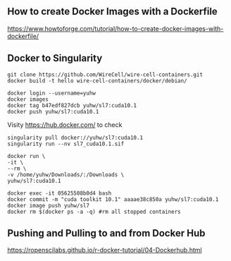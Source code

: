 ## How to create Docker Images with a Dockerfile

https://www.howtoforge.com/tutorial/how-to-create-docker-images-with-dockerfile/

## Docker to Singularity

```
git clone https://github.com/WireCell/wire-cell-containers.git
docker build -t hello wire-cell-containers/docker/debian/
```

```
docker login --username=yuhw
docker images
docker tag b47edf827dcb yuhw/sl7:cuda10.1
docker push yuhw/sl7:cuda10.1
```

Visity https://hub.docker.com/ to check

```
singularity pull docker://yuhw/sl7:cuda10.1
singularity run --nv sl7_cuda10.1.sif
```

```
docker run \
-it \
--rm \
-v /home/yuhw/Downloads/:/Downloads \
yuhw/sl7:cuda10.1
```

```
docker exec -it 05625508b0d4 bash
docker commit -m "cuda toolkit 10.1" aaaae38c850a yuhw/sl7:cuda10.1
docker image push yuhw/sl7
docker rm $(docker ps -a -q) #rm all stopped containers
```

## Pushing and Pulling to and from Docker Hub

https://ropenscilabs.github.io/r-docker-tutorial/04-Dockerhub.html



